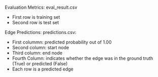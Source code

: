 Evaluation Metrics: eval_result.csv
- First row is training set
- Second row is test set


Edge Predictions: predictions.csv:
- First colummn: predicted probability out of 1.00
- Second column: start node
- Third column: end node
- Fourth Column: indicates whether the edge was in the ground truth (True) or predicted (False)
- Each row is a predicted edge

